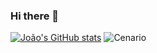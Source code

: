 ### Hi there 👋

[![João's GitHub stats](https://github-readme-stats.vercel.app/api?username=joaocarlos-mag&show_icons=true&theme=algolia)](https://github.com/anuraghazra/github-readme-stats)
![Cenario](https://github.com/[joaocarlos-mag]/[joaocarlos-mag]/blob/[main]/cenario.png?raw=true)
